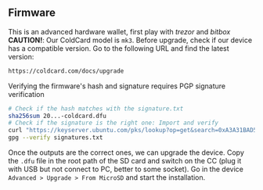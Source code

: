 ## Firmware
This is an advanced hardware wallet, first play with *trezor* and *bitbox*
**CAUTION!**: Our ColdCard model is `mk3`. Before upgrade, check if our device has a compatible version. Go to the following URL and find the latest version:
```bash
https://coldcard.com/docs/upgrade
```
Verifying the firmware's hash and signature requires PGP signature verification
```bash
# Check if the hash matches with the signature.txt
sha256sum 20...-coldcard.dfu
# Check if the signature is the right one: Import and verify
curl "https://keyserver.ubuntu.com/pks/lookup?op=get&search=0xA3A31BAD5A2A5B10" | gpg --import
gpg --verify signatures.txt
```
Once the outputs are the correct ones, we can upgrade the device. Copy the `.dfu` file in the root path of the SD card and switch on the CC (plug it with USB but not connect to PC, better to some socket). Go in the device `Advanced > Upgrade > From MicroSD` and start the installation.